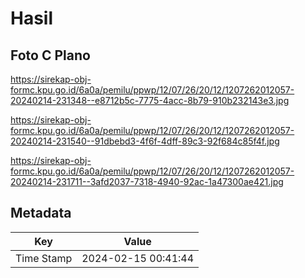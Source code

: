 # Hasil

## Foto C Plano

https://sirekap-obj-formc.kpu.go.id/6a0a/pemilu/ppwp/12/07/26/20/12/1207262012057-20240214-231348--e8712b5c-7775-4acc-8b79-910b232143e3.jpg

https://sirekap-obj-formc.kpu.go.id/6a0a/pemilu/ppwp/12/07/26/20/12/1207262012057-20240214-231540--91dbebd3-4f6f-4dff-89c3-92f684c85f4f.jpg

https://sirekap-obj-formc.kpu.go.id/6a0a/pemilu/ppwp/12/07/26/20/12/1207262012057-20240214-231711--3afd2037-7318-4940-92ac-1a47300ae421.jpg


## Metadata

| Key        | Value               |
| ---------- | ------------------- |
| Time Stamp | 2024-02-15 00:41:44 |



